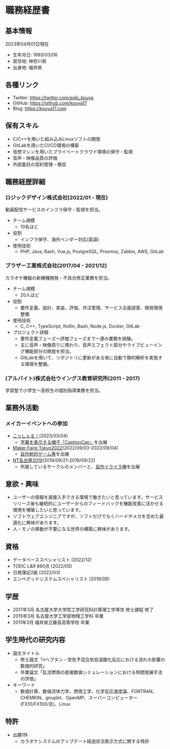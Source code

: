 # 職務経歴書

## 基本情報

2023年04月01日現在

- 生年月日: 1993/03/06
- 居住地: 神奈川県
- 出身地: 福井県

## 各種リンク

- Twitter: https://twitter.com/aoki_kouya
- GitHub: https://github.com/kouya17
- Blog: https://kouya17.com

## 保有スキル

- C/C++を用いた組み込みLinuxソフトの開発
- GitLabを用いたCI/CD環境の構築
- 仮想マシンを用いたプライベートクラウド環境の保守・監視
- 音声・映像品質の評価
- 外部委託の契約管理・検収

## 職務経歴詳細

### ロジックデザイン株式会社(2022/01 - 現在)

動画配信サービスのインフラ保守・監視を担当。

- チーム規模
  - 10名ほど
- 役割
  - インフラ保守、海外ベンダー対応(英語)
- 使用技術
  - PHP, Java, Bash, Vue.js, PostgreSQL, Proxmox, Zabbix, AWS, GitLab

### ブラザー工業株式会社(2017/04 - 2021/12)

カラオケ機器の新機種開発・不具合修正業務を担当。

- チーム規模
  - 20人ほど
- 役割
  - 要件定義、設計、実装、評価、外注管理、サービス企画提案、開発環境整備
- 使用技術
  - C, C++, TypeScript, Kotlin, Bash, Node.js, Docker, GitLab
- プロジェクト詳細
  - 要件定義フェーズ～評価フェーズまで一連の業務を経験。
  - 主に音声・映像周りに携わり、音声エフェクト部分やライブビューイング機能部分の開発を担当。
  - GitLabを用いて、リポジトリに更新がある毎に自動で静的解析を実施する環境を整備。

### (アルバイト)株式会社ウイングス教育研究所(2011 - 2017)

学習塾で小学生～高校生の個別指導業務を担当。

## 業務外活動

### メイカーイベントへの参加

- [こっしぇる！](https://coshel.org/)(2023/03/04)
  - [字幕を表示する帽子「CaptionCap」](https://coshel.org/2023/03/01/post-289/)を出展
- [Maker Faire Tokyo2022](https://makezine.jp/event/mft2022/)(2022/09/03-2022/09/04)
  - [自作射的ゲーム等](https://makezine.jp/event/makers-mft2022/m0007/)を出展
- [NT名古屋2019](https://wiki.nicotech.jp/nico_tech/index.php?NT%E5%90%8D%E5%8F%A4%E5%B1%8B2019)(2019/09/21-2019/09/22)
  - 所属しているサークルのメンバーと、[自作イライラ棒](https://makezine.jp/event/makers-mfk2020/m0091/)を出展

## 意欲・興味

- ユーザーの情報を直接入手できる環境で働きたいと思っています。サービスリリース後も継続的にユーザーからのフィードバックを機能改善に活かせる環境を構築したいと思っています。
- ソフトウェアエンジニアですが、ソフトだけでなくハードやメカを含めた最適化に興味があります。
- 人・モノの移動が不要になる世界の構築に興味があります。

## 資格

- データベーススペシャリスト (2022/12)
- TOEIC L&R 860点 (2022/05)
- 日商簿記2級 (2022/03)
- エンベデッドシステムスペシャリスト (2018/06)

## 学歴

- 2017年3月 名古屋大学大学院工学研究科計算理工学専攻 修士課程 修了
- 2015年3月 名古屋大学工学部物理工学科 卒業
- 2011年3月 福井県立藤島高等学校 卒業

## 学生時代の研究内容

- 論文タイトル
  - 修士論文「nヘプタン・空気予混合気低温酸化反応における流れの影響の数値的研究」
  - 卒業論文「乱流燃焼の直接数値シミュレーションにおける時間発展手法の評価」 
- キーワード
  - 数値計算、数値流体力学、燃焼工学、化学反応速度論、FORTRAN、CHEMKIN、gnuplot、OpenMP、スーパーコンピューター(FX10/FX100/京)、Linux

## 特許

- 出願1件
  - カラオケシステムのアップデート経過状況表示方式に関する特許
